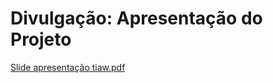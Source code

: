 # Divulgação: Apresentação do Projeto

[Slide apresentação tiaw.pdf](https://github.com/ICEI-PUC-Minas-PPLES-TI/plf-es-2023-1-ti1-0385100-grupo-9-problemas-de-saude/files/11266721/Slide.apresentacao.tiaw.pdf)
